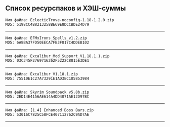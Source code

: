 ﻿## Список ресурспаков и ХЭШ-суммы

    Имя файла: EclecticTrove-noconfig-1.18-1.2.0.zip
    MD5: 5198CC4B8213258BE69E8DCCBDE24D79
---
    Имя файла: EFMxIrons_Spells_v1.2.zip
    MD5: 6A8BA37FD50EECA7FB3F817C4DDEB102
---
    Имя файла: Excalibur_Mod_Support_V1.18.1.1.zip
    MD5: 03C345F2769716262F5222C8815E3DE1
---
    Имя файла: Excalibur_V1.18.1.zip
    MD5: 75510E1C27A73291E1AD3EC185853984
---
    Имя файла: Skyrim Soundpack v5.8b.zip
    MD5: 2ED14E4156AE614A4DD4071AE12D97BC
---
    Имя файла: [1.4] Enhanced Boss Bars.zip
    MD5: 53016C7825C58FCE407112762C9AD7AE
---


